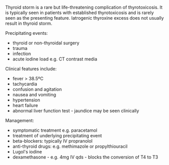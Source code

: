 Thyroid storm is a rare but life\-threatening complication of thyrotoxicosis. It is typically seen in patients with established thyrotoxicosis and is rarely seen as the presenting feature. Iatrogenic thyroxine excess does not usually result in thyroid storm.  
  
Precipitating events:  
* thyroid or non\-thyroidal surgery
* trauma
* infection
* acute iodine load e.g. CT contrast media

  
Clinical features include:  
* fever \> 38\.5ºC
* tachycardia
* confusion and agitation
* nausea and vomiting
* hypertension
* heart failure
* abnormal liver function test \- jaundice may be seen clinically

  
Management:  
* symptomatic treatment e.g. paracetamol
* treatment of underlying precipitating event
* beta\-blockers: typically IV propranolol
* anti\-thyroid drugs: e.g. methimazole or propylthiouracil
* Lugol's iodine
* dexamethasone \- e.g. 4mg IV qds \- blocks the conversion of T4 to T3
